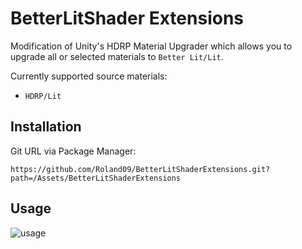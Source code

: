 # BetterLitShader Extensions

Modification of Unity's HDRP Material Upgrader which allows you to upgrade all or selected materials to `Better Lit/Lit`.

Currently supported source materials:

* `HDRP/Lit`

## Installation

Git URL via Package Manager:

`https://github.com/Roland09/BetterLitShaderExtensions.git?path=/Assets/BetterLitShaderExtensions`


## Usage

![usage](https://user-images.githubusercontent.com/10963432/118094148-a652a100-b3ce-11eb-8a7b-340ecec38bb6.png)




